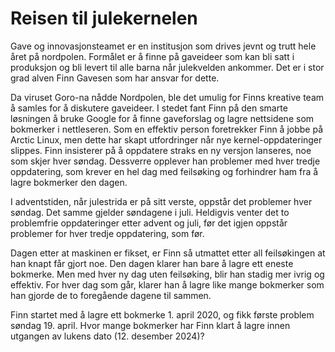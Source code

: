 # Reisen til julekernelen

Gave og innovasjonsteamet er en institusjon som drives jevnt og trutt hele året på nordpolen. Formålet er å finne på gaveideer som kan bli satt i produksjon og bli levert til alle barna når julekvelden ankommer. Det er i stor grad alven Finn Gavesen som har ansvar for dette.

Da viruset Goro-na nådde Nordpolen, ble det umulig for Finns kreative team å samles for å diskutere gaveideer. I stedet fant Finn på den smarte løsningen å bruke Google for å finne gaveforslag og lagre nettsidene som bokmerker i nettleseren. Som en effektiv person foretrekker Finn å jobbe på Arctic Linux, men dette har skapt utfordringer når nye kernel-oppdateringer slippes. Finn insisterer på å oppdatere straks en ny versjon lanseres, noe som skjer hver søndag. Dessverre opplever han problemer med hver tredje oppdatering, som krever en hel dag med feilsøking og forhindrer ham fra å lagre bokmerker den dagen.

I adventstiden, når julestrida er på sitt verste, oppstår det problemer hver søndag. Det samme gjelder søndagene i juli. Heldigvis venter det to problemfrie oppdateringer etter advent og juli, før det igjen oppstår problemer for hver tredje oppdatering, som før.

Dagen etter at maskinen er fikset, er Finn så utmattet etter all feilsøkingen at han knapt får gjort noe. Den dagen klarer han bare å lagre ett eneste bokmerke. Men med hver ny dag uten feilsøking, blir han stadig mer ivrig og effektiv. For hver dag som går, klarer han å lagre like mange bokmerker som han gjorde de to foregående dagene til sammen.

Finn startet med å lagre ett bokmerke 1. april 2020, og fikk første problem søndag 19. april. Hvor mange bokmerker har Finn klart å lagre innen utgangen av lukens dato (12. desember 2024)?
